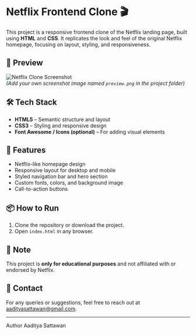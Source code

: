 # Netflix Frontend Clone 🎬

This project is a responsive frontend clone of the Netflix landing page, built using **HTML** and **CSS**. It replicates the look and feel of the original Netflix homepage, focusing on layout, styling, and responsiveness.

## 📸 Preview

![Netflix Clone Screenshot](preview.png)  
*(Add your own screenshot image named `preview.png` in the project folder)*

## 🛠️ Tech Stack

- **HTML5** – Semantic structure and layout
- **CSS3** – Styling and responsive design
- **Font Awesome / Icons (optional)** – For adding visual elements

## 🚀 Features

- Netflix-like homepage design
- Responsive layout for desktop and mobile
- Styled navigation bar and hero section
- Custom fonts, colors, and background image
- Call-to-action buttons


## 📦 How to Run

1. Clone the repository or download the project.
2. Open `index.html` in any browser.

## 📌 Note

This project is **only for educational purposes** and not affiliated with or endorsed by Netflix.

## 📧 Contact

For any queries or suggestions, feel free to reach out at aadityasattawan@gmail.com.

---
Author
Aaditya Sattawan
